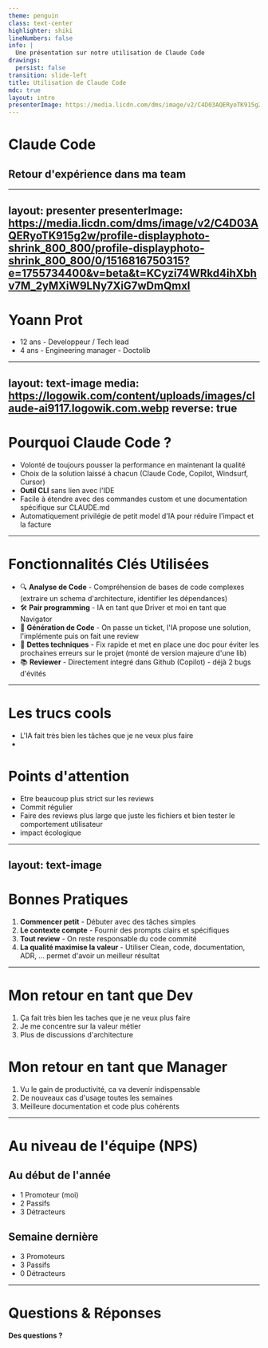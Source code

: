 ```yaml
---
theme: penguin
class: text-center
highlighter: shiki
lineNumbers: false
info: |
  Une présentation sur notre utilisation de Claude Code
drawings:
  persist: false
transition: slide-left
title: Utilisation de Claude Code
mdc: true
layout: intro
presenterImage: https://media.licdn.com/dms/image/v2/C4D03AQERyoTK915g2w/profile-displayphoto-shrink_800_800/profile-displayphoto-shrink_800_800/0/1516816750315?e=1755734400&v=beta&t=KCyzi74WRkd4ihXbhv7M_2yMXiW9LNy7XiG7wDmQmxI
---
```


# Claude Code
## Retour d'expérience dans ma team

<div class="abs-br m-6 text-xl">
  <carbon:code class="text-2xl" />
</div>

---
layout: presenter
presenterImage: https://media.licdn.com/dms/image/v2/C4D03AQERyoTK915g2w/profile-displayphoto-shrink_800_800/profile-displayphoto-shrink_800_800/0/1516816750315?e=1755734400&v=beta&t=KCyzi74WRkd4ihXbhv7M_2yMXiW9LNy7XiG7wDmQmxI
---

# Yoann Prot

- 12 ans - Developpeur / Tech lead
- 4 ans - Engineering manager - Doctolib

---
layout: text-image
media: https://logowik.com/content/uploads/images/claude-ai9117.logowik.com.webp
reverse: true
---

# Pourquoi Claude Code ?

- Volonté de toujours pousser la performance en maintenant la qualité
- Choix de la solution laissé à chacun (Claude Code, Copilot, Windsurf, Cursor)
- **Outil CLI** sans lien avec l'IDE
- Facile à étendre avec des commandes custom et une documentation spécifique sur CLAUDE.md
- Automatiquement privilégie de petit model d'IA pour réduire l'impact et la facture

---

# Fonctionnalités Clés Utilisées

<v-clicks>

- 🔍 **Analyse de Code** - Compréhension de bases de code complexes (extraire un schema d'architecture, identifier les dépendances)
- 🛠️ **Pair programming** - IA en tant que Driver et moi en tant que Navigator
- 📝 **Génération de Code** - On passe un ticket, l'IA propose une solution, l'implémente puis on fait une review
- 🔄 **Dettes techniques** - Fix rapide et met en place une doc pour éviter les prochaines erreurs sur le projet (monté de version majeure d'une lib)
- 📚 **Reviewer** - Directement integré dans Github (Copilot) - déjà 2 bugs d'évités

</v-clicks>

---

<div class="grid grid-cols-2 gap-4">

<div>

# Les trucs cools

- L'IA fait très bien les tâches que je ne veux plus faire
- 

</div>

<div>

# Points d'attention

- Etre beaucoup plus strict sur les reviews
- Commit régulier
- Faire des reviews plus large que juste les fichiers et bien tester le comportement utilisateur
- impact écologique

</div>


</div>

---
layout: text-image
---

# Bonnes Pratiques

<v-clicks>

1. **Commencer petit** - Débuter avec des tâches simples
2. **Le contexte compte** - Fournir des prompts clairs et spécifiques
3. **Tout review** - On reste responsable du code commité
4. **La qualité maximise la valeur** - Utiliser Clean, code, documentation, ADR, ... permet d'avoir un meilleur résultat

</v-clicks>

---

# Mon retour en tant que Dev

<v-clicks>

1. Ça fait très bien les taches que je ne veux plus faire
2. Je me concentre sur la valeur métier
3. Plus de discussions d'architecture

</v-clicks>


# Mon retour en tant que Manager

<v-clicks>

1. Vu le gain de productivité, ca va devenir indispensable
2. De nouveaux cas d'usage toutes les semaines
3. Meilleure documentation et code plus cohérents

</v-clicks>

---

# Au niveau de l'équipe (NPS)

<div class="grid grid-cols-2 gap-4">

<div>

## Au début de l'année
- 1 Promoteur (moi)
- 2 Passifs
- 3 Détracteurs

</div>

<div>

## Semaine dernière
- 3 Promoteurs
- 3 Passifs
- 0 Détracteurs

</div>

</div>

---

# Questions & Réponses

**Des questions ?**

<div class="text-center mt-8">
<carbon-chat class="text-6xl text-blue-500" />
</div>
